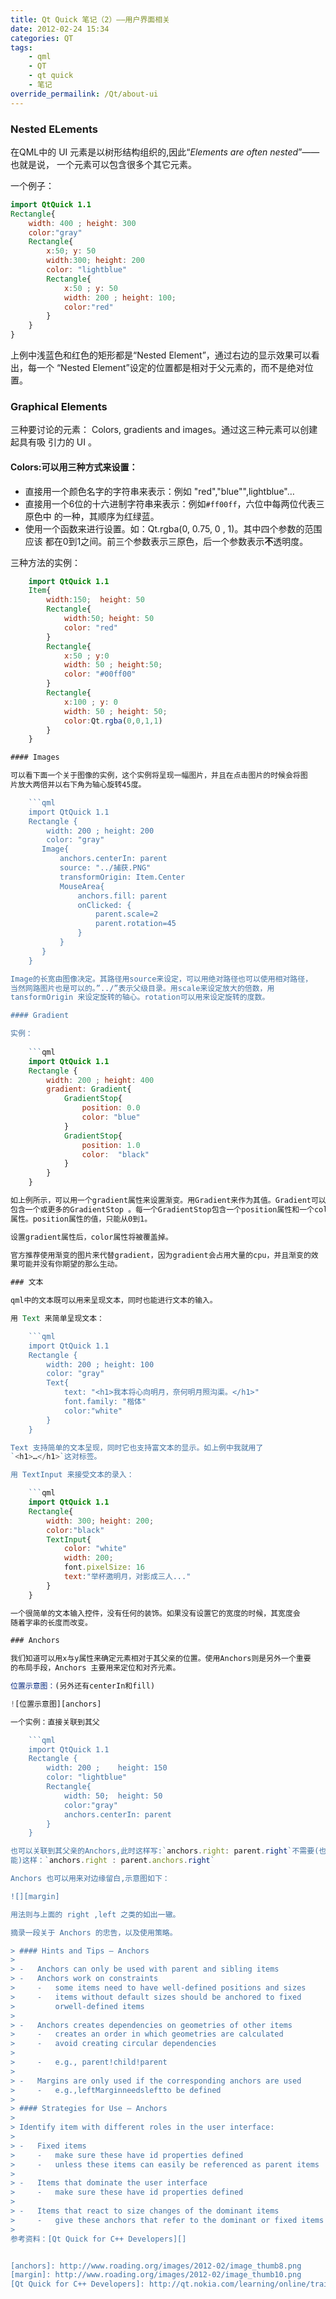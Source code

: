 ```yaml
---
title: Qt Quick 笔记（2）——用户界面相关
date: 2012-02-24 15:34
categories: QT
tags:
    - qml
    - QT
    - qt quick
    - 笔记
override_permailink: /Qt/about-ui
---
```


### Nested ELements

在QML中的 UI 元素是以树形结构组织的,因此“*Elements are often nested*”——也就是说，
一个元素可以包含很多个其它元素。

一个例子：

```qml
import QtQuick 1.1 
Rectangle{
    width: 400 ; height: 300
    color:"gray"
    Rectangle{
        x:50; y: 50
        width:300; height: 200
        color: "lightblue"
        Rectangle{
            x:50 ; y: 50
            width: 200 ; height: 100;
            color:"red"
        }
    }
}
```

上例中浅蓝色和红色的矩形都是“Nested Element”，通过右边的显示效果可以看出，每一个
“Nested Element”设定的位置都是相对于父元素的，而不是绝对位置。

### Graphical Elements

三种要讨论的元素： Colors, gradients and images。通过这三种元素可以创建起具有吸
引力的 UI 。

#### Colors:可以用三种方式来设置：

-   直接用一个颜色名字的字符串来表示：例如 "red","blue"",lightblue"…
-   直接用一个6位的十六进制字符串来表示：例如`#ff00ff`，六位中每两位代表三原色中
    的一种，其顺序为红绿蓝。
-   使用一个函数来进行设置。如：Qt.rgba(0, 0.75, 0 , 1)。其中四个参数的范围应该
    都在0到1之间。前三个参数表示三原色，后一个参数表示**不**透明度。  

三种方法的实例：

```qml
    import QtQuick 1.1 
    Item{
        width:150;  height: 50
        Rectangle{
            width:50; height: 50
            color: "red"
        }
        Rectangle{
            x:50 ; y:0
            width: 50 ; height:50;
            color: "#00ff00"
        }
        Rectangle{
            x:100 ; y: 0
            width: 50 ; height: 50;
            color:Qt.rgba(0,0,1,1)
        }
    }

#### Images

可以看下面一个关于图像的实例，这个实例将呈现一幅图片，并且在点击图片的时候会将图
片放大两倍并以右下角为轴心旋转45度。

    ```qml
    import QtQuick 1.1
    Rectangle {
        width: 200 ; height: 200
        color: "gray"
       Image{
           anchors.centerIn: parent
           source: "../捕获.PNG"
           transformOrigin: Item.Center
           MouseArea{
               anchors.fill: parent
               onClicked: {
                   parent.scale=2
                   parent.rotation=45
               }
           }
       }
    }

Image的长宽由图像决定。其路径用source来设定，可以用绝对路径也可以使用相对路径，
当然网路图片也是可以的。”../”表示父级目录。用scale来设定放大的倍数，用
tansformOrigin 来设定旋转的轴心。rotation可以用来设定旋转的度数。  

#### Gradient

实例：
    
    ```qml
    import QtQuick 1.1
    Rectangle {
        width: 200 ; height: 400
        gradient: Gradient{
            GradientStop{
                position: 0.0
                color: "blue"
            }
            GradientStop{
                position: 1.0
                color:  "black"
            }
        }
    }

如上例所示，可以用一个gradient属性来设置渐变。用Gradient来作为其值。Gradient可以
包含一个或更多的GradientStop 。每一个GradientStop包含一个position属性和一个color
属性。position属性的值，只能从0到1。

设置gradient属性后，color属性将被覆盖掉。

官方推荐使用渐变的图片来代替gradient，因为gradient会占用大量的cpu，并且渐变的效
果可能并没有你期望的那么生动。

### 文本

qml中的文本既可以用来呈现文本，同时也能进行文本的输入。

用 Text 来简单呈现文本：

    ```qml
    import QtQuick 1.1
    Rectangle {
        width: 200 ; height: 100
        color: "gray"
        Text{
            text: "<h1>我本将心向明月，奈何明月照沟渠。</h1>"
            font.family: "楷体"
            color:"white"
        }
    }

Text 支持简单的文本呈现，同时它也支持富文本的显示。如上例中我就用了
`<h1>…</h1>`这对标签。

用 TextInput 来接受文本的录入：

    ```qml
    import QtQuick 1.1
    Rectangle{
        width: 300; height: 200;
        color:"black"
        TextInput{
            color: "white"
            width: 200;
            font.pixelSize: 16
            text:"举杯邀明月，对影成三人..."
        }
    }

一个很简单的文本输入控件，没有任何的装饰。如果没有设置它的宽度的时候，其宽度会
随着字串的长度而改变。

### Anchors

我们知道可以用x与y属性来确定元素相对于其父亲的位置。使用Anchors则是另外一个重要
的布局手段，Anchors 主要用来定位和对齐元素。

位置示意图：(另外还有centerIn和fill)

![位置示意图][anchors]

一个实例：直接关联到其父

    ```qml
    import QtQuick 1.1
    Rectangle {
        width: 200 ;    height: 150
        color: "lightblue"
        Rectangle{
            width: 50;  height: 50
            color:"gray"
            anchors.centerIn: parent
        }
    }

也可以关联到其父亲的Anchors,此时这样写:`anchors.right: parent.right`不需要(也不
能)这样：`anchors.right : parent.anchors.right`

Anchors 也可以用来对边缘留白,示意图如下：

![][margin]

用法则与上面的 right ,left 之类的如出一辙。

摘录一段关于 Anchors 的忠告，以及使用策略。

> #### Hints and Tips – Anchors
>
> -   Anchors can only be used with parent and sibling items
> -   Anchors work on constraints
>     -   some items need to have well-defined positions and sizes
>     -   items without default sizes should be anchored to fixed
>         orwell-defined items
>
> -   Anchors creates dependencies on geometries of other items
>     -   creates an order in which geometries are calculated
>     -   avoid creating circular dependencies
>
>     -   e.g., parent!child!parent
>
> -   Margins are only used if the corresponding anchors are used
>     -   e.g.,leftMarginneedsleftto be defined
>
> #### Strategies for Use – Anchors
>
> Identify item with different roles in the user interface:
>
> -   Fixed items
>     -   make sure these have id properties defined
>     -   unless these items can easily be referenced as parent items
>
> -   Items that dominate the user interface
>     -   make sure these have id properties defined
>
> -   Items that react to size changes of the dominant items
>     -   give these anchors that refer to the dominant or fixed items
>
参考资料：[Qt Quick for C++ Developers][]


[anchors]: http://www.roading.org/images/2012-02/image_thumb8.png
[margin]: http://www.roading.org/images/2012-02/image_thumb10.png
[Qt Quick for C++ Developers]: http://qt.nokia.com/learning/online/training/materials/qt-essentials-qt-quick-edition
